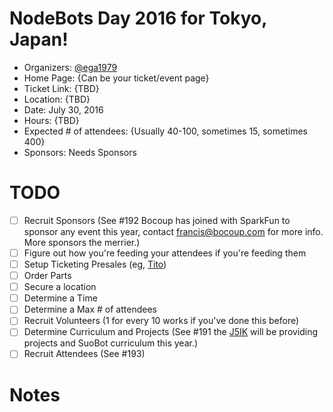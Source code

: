 # NodeBots Day 2016 for Tokyo, Japan!

 - Organizers: [@ega1979](https://twitter.com/ega1979i)
 - Home Page: {Can be your ticket/event page}
 - Ticket Link: {TBD}
 - Location: {TBD}
 - Date: July 30, 2016
 - Hours: {TBD}
 - Expected # of attendees: {Usually 40-100, sometimes 15, sometimes 400}
 - Sponsors: Needs Sponsors

# TODO

 - [ ] Recruit Sponsors (See #192 Bocoup has joined with SparkFun to sponsor any event this year, contact francis@bocoup.com for more info. More sponsors the merrier.)
 - [ ] Figure out how you're feeding your attendees if you're feeding them
 - [ ] Setup Ticketing Presales (eg, [Tito](https://ti.to/))
 - [ ] Order Parts
 - [ ] Secure a location
 - [ ] Determine a Time
 - [ ] Determine a Max # of attendees
 - [ ] Recruit Volunteers (1 for every 10 works if you've done this before)
 - [ ] Determine Curriculum and Projects (See #191 the [J5IK](https://www.sparkfun.com/nodebots2016) will be providing projects and SuoBot curriculum this year.)
 - [ ] Recruit Attendees (See #193)

# Notes

